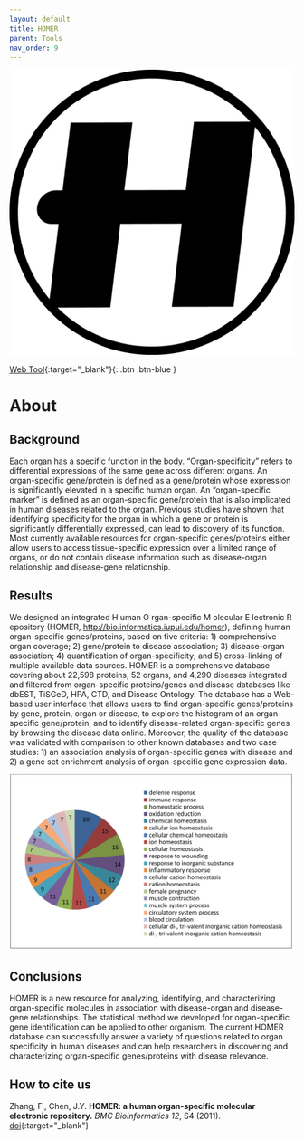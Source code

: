 ```yaml
---
layout: default
title: HOMER
parent: Tools
nav_order: 9
---
```

![Alt text](/assets/images/Homer-logo.jpeg?raw=true "HAPPI")

[Web Tool](http://discovery.informatics.uab.edu/HOMER/){:target="_blank"}{: .btn .btn-blue }

# About

## Background
Each organ has a specific function in the body. “Organ-specificity” refers to differential expressions of the same gene across different organs. An organ-specific gene/protein is defined as a gene/protein whose expression is significantly elevated in a specific human organ. An “organ-specific marker” is defined as an organ-specific gene/protein that is also implicated in human diseases related to the organ. Previous studies have shown that identifying specificity for the organ in which a gene or protein is significantly differentially expressed, can lead to discovery of its function. Most currently available resources for organ-specific genes/proteins either allow users to access tissue-specific expression over a limited range of organs, or do not contain disease information such as disease-organ relationship and disease-gene relationship.

## Results
We designed an integrated H uman O rgan-specific M olecular E lectronic R epository (HOMER, http://bio.informatics.iupui.edu/homer), defining human organ-specific genes/proteins, based on five criteria: 1) comprehensive organ coverage; 2) gene/protein to disease association; 3) disease-organ association; 4) quantification of organ-specificity; and 5) cross-linking of multiple available data sources. HOMER is a comprehensive database covering about 22,598 proteins, 52 organs, and 4,290 diseases integrated and filtered from organ-specific proteins/genes and disease databases like dbEST, TiSGeD, HPA, CTD, and Disease Ontology. The database has a Web-based user interface that allows users to find organ-specific genes/proteins by gene, protein, organ or disease, to explore the histogram of an organ-specific gene/protein, and to identify disease-related organ-specific genes by browsing the disease data online. Moreover, the quality of the database was validated with comparison to other known databases and two case studies: 1) an association analysis of organ-specific genes with disease and 2) a gene set enrichment analysis of organ-specific gene expression data.

![Alt text](/assets/images/HOMER-Figure.png?raw=true "HOMER")

## Conclusions
HOMER is a new resource for analyzing, identifying, and characterizing organ-specific molecules in association with disease-organ and disease-gene relationships. The statistical method we developed for organ-specific gene identification can be applied to other organism. The current HOMER database can successfully answer a variety of questions related to organ specificity in human diseases and can help researchers in discovering and characterizing organ-specific genes/proteins with disease relevance.



## How to cite us

Zhang, F., Chen, J.Y. **HOMER: a human organ-specific molecular electronic repository.** _BMC Bioinformatics 12_, S4 (2011). <span class="fs-3">[doi](https://doi.org/10.1186/1471-2105-12-S10-S4){:target="_blank"}</span>


